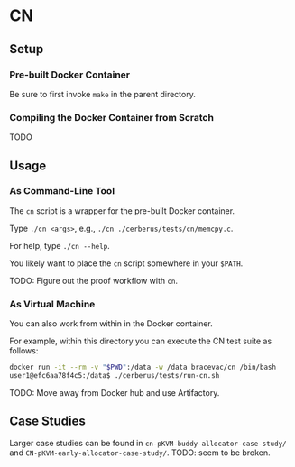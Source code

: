 # CN

## Setup

### Pre-built Docker Container

Be sure to first invoke `make` in the parent directory.

### Compiling the Docker Container from Scratch

TODO

## Usage

### As Command-Line Tool

The `cn` script is a wrapper for the pre-built Docker container. 

Type `./cn <args>`, e.g., `./cn ./cerberus/tests/cn/memcpy.c`. 

For help, type `./cn --help`. 

You likely want to place the `cn` script somewhere in your `$PATH`.

TODO: Figure out the proof workflow with `cn`.

### As Virtual Machine

You can also work from within in the Docker container.

For example, within this directory you can execute the CN test suite as follows:

```bash
docker run -it --rm -v "$PWD":/data -w /data bracevac/cn /bin/bash
user1@efc6aa78f4c5:/data$ ./cerberus/tests/run-cn.sh
```

TODO: Move away from Docker hub and use Artifactory.


## Case Studies

Larger case studies can be found in `cn-pKVM-buddy-allocator-case-study/` and `CN-pKVM-early-allocator-case-study/`.
TODO: seem to be broken.

